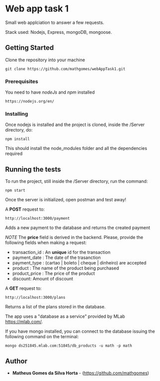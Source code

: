 # Web app task 1

Small web applciation to answer a few requests.

Stack used: Nodejs, Express, mongoDB, mongoose.

## Getting Started

Clone the repository into your machine
```
git clone https://github.com/mathgomes/webAppTask1.git
```
### Prerequisites

You need to have *nodeJs* and *npm* installed

```
https://nodejs.org/en/
```

### Installing

Once nodejs is installed and the project is cloned, inside the /Server directory, do: 

```
npm install
```

This should install the node_modules folder and all the dependencies required

## Running the tests

To run the project, still inside the /Server directory, run the command: 

```
npm start
```

Once the server is initialized, open postman and test away!

A **POST** request to:
```
http://localhost:3000/payment
```
Adds a new payment to the database and returns the created payment

*NOTE* The **price** field is derived in the backend. Please, provide the following fields when making a request:
- transaction_id : An **unique** id for the transaction
- payment_date : The date of the trasanction
- payment_type : (cartao | boleto | cheque | dinheiro) are accepted
- product : The name of the product being purchased
- product_price : The price of the product
- discount: Amount of discount


A **GET** request to: 
```
http://localhost:3000/plans
```
Returns a list of the plans stored in the database.

The app uses a "database as a service" provided by MLab https://mlab.com/.

If you have mongo installed, you can connect to the database issuing the following command on the terminal:
```
mongo ds251845.mlab.com:51845/db_products -u math -p math
```

## Author

* **Matheus Gomes da Silva Horta** - (https://github.com/mathgomes)
